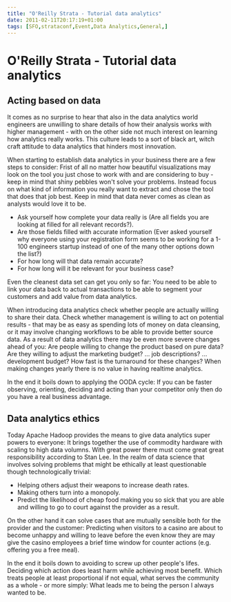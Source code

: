 ```yaml
---
title: "O'Reilly Strata - Tutorial data analytics"
date: 2011-02-11T20:17:19+01:00
tags: [SFO,strataconf,Event,Data Analytics,General,]
---
```


# O'Reilly Strata - Tutorial data analytics


<h2>Acting based on data</h2><p>It comes as no surprise to hear that also in the data analytics world engineers are 
unwilling to share details of how their analysis works with higher management - with on the other side not much 
interest on learning how analytics really works. This culture leads to a sort of black art, witch craft attitude to 
data analytics that hinders most innovation.</p><p>When starting to establish data analytics in your business there are 
a few steps to consider: Frist of all no matter how beautiful visualizations may look on the tool you just chose to 
work with and are considering to buy - keep in mind that shiny pebbles won't solve your problems. Instead focus on what 
kind of information you really want to extract and chose the tool that does that job best. Keep in mind that data never 
comes as clean as analysts would love it to be. </p><ul><li>Ask yourself how complete your data really is (Are all 
fields you are looking at filled for all relevant records?).</li><li>Are those fields filled with accurate information 
(Ever asked yourself why everyone using your registration form seems to be working for a 1-100 engineers startup 
instead of one of the many other options down the list?) </li><li>For how long will that data remain 
accurate?</li><li>For how long will it be relevant for your business case?</li></ul><p>Even the cleanest data set can 
get you only so far: You need to be able to link your data back to actual transactions to be able to segment your 
customers and add value from data analytics.</p><p>When introducing data analytics check whether people are actually 
willing to share their data. Check whether management is willing to act on potential results - that may be as easy as 
spending lots of money on data cleansing, or it may involve changing workflows to be able to provide better source 
data. As a result of data analytics there may be even more severe changes ahead of you: Are people willing to change 
the product based on pure data? Are they willing to adjust the marketing budget? ... job descriptions? ... development 
budget? How fast is the turnaround for these changes? When making changes yearly there is no value in having realtime 
analytics.</p><p>In the end it boils down to applying the OODA cycle: If you can be faster observing, orienting, 
deciding and acting than your competitor only then do you have a real business advantage.</p><h2>Data analytics 
ethics</h2><p>Today Apache Hadoop provides the means to give data analytics super powers to everyone: It brings 
together the use of commodity hardware with scaling to high data volumns. With great power there must come great great 
responsibility according to Stan Lee. In the realm of data science that involves solving problems that might be 
ethically at least questionable though technologically trivial:</p><ul><li>Helping others adjust their weapons to 
increase death rates.</li><li>Making others turn into a monopoly.</li><li>Predict the likelihood of cheap food making 
you so sick that you are able and willing to go to court against the provider as a result.</li></ul><p> On the other 
hand it can solve cases that are mutually sensible both for the provider and the customer: Predicting when visitors to 
a casino are about to become unhappy and willing to leave before the even know they are may give the casino employees a 
brief time window for counter actions (e.g. offering you a free meal).</p><p>In the end it boils down to avoiding to 
screw up other people's lifes. Deciding which action does least harm while achieving most benefit. Which treats people 
at least proportional if not equal, what serves the community as a whole - or more simply: What leads me to being the 
person I always wanted to be.</p>
